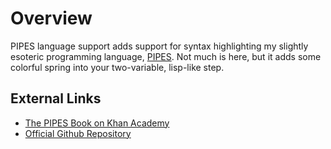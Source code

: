 # Overview
PIPES language support adds support for syntax highlighting my slightly esoteric programming language, [PIPES](https://www.khanacademy.org/computer-programming/pipes-ir-language/5459941830115328). Not much is here, but it adds some colorful spring into your two-variable, lisp-like step.

## External Links
- [The PIPES Book on Khan Academy](https://www.khanacademy.org/computer-programming/the-pipes-programming-language-book/4970079769280512)
- [Official Github Repository](https://github.com/carterisonline/pipes-language-support/)